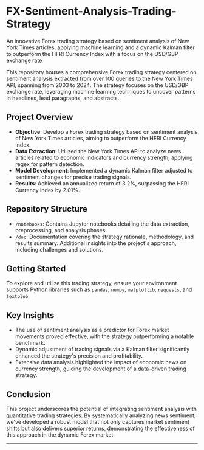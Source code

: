# FX-Sentiment-Analysis-Trading-Strategy
An innovative Forex trading strategy based on sentiment analysis of New York Times articles, applying machine learning and a dynamic Kalman filter to outperform the HFRI Currency Index with a focus on the USD/GBP exchange rate

This repository houses a comprehensive Forex trading strategy centered on sentiment analysis extracted from over 100 queries to the New York Times API, spanning from 2003 to 2024. The strategy focuses on the USD/GBP exchange rate, leveraging machine learning techniques to uncover patterns in headlines, lead paragraphs, and abstracts.

## Project Overview

- **Objective**: Develop a Forex trading strategy based on sentiment analysis of New York Times articles, aiming to outperform the HFRI Currency Index.
- **Data Extraction**: Utilized the New York Times API to analyze news articles related to economic indicators and currency strength, applying regex for pattern detection.
- **Model Development**: Implemented a dynamic Kalman filter adjusted to sentiment changes for precise trading signals.
- **Results**: Achieved an annualized return of 3.2%, surpassing the HFRI Currency Index by 2.01%.

## Repository Structure

- `/notebooks`: Contains Jupyter notebooks detailing the data extraction, preprocessing, and analysis phases.
- `/doc`: Documentation covering the strategy rationale, methodology, and results summary. Additional insights into the project's approach, including challenges and solutions.

## Getting Started

To explore and utilize this trading strategy, ensure your environment supports Python libraries such as `pandas`, `numpy`, `matplotlib`, `requests`, and `textblob`. 

## Key Insights

- The use of sentiment analysis as a predictor for Forex market movements proved effective, with the strategy outperforming a notable benchmark.
- Dynamic adjustment of trading signals via a Kalman filter significantly enhanced the strategy's precision and profitability.
- Extensive data analysis highlighted the impact of economic news on currency strength, guiding the development of a data-driven trading strategy.

## Conclusion

This project underscores the potential of integrating sentiment analysis with quantitative trading strategies. By systematically analyzing news sentiment, we've developed a robust model that not only captures market sentiment shifts but also delivers superior returns, demonstrating the effectiveness of this approach in the dynamic Forex market.

---
